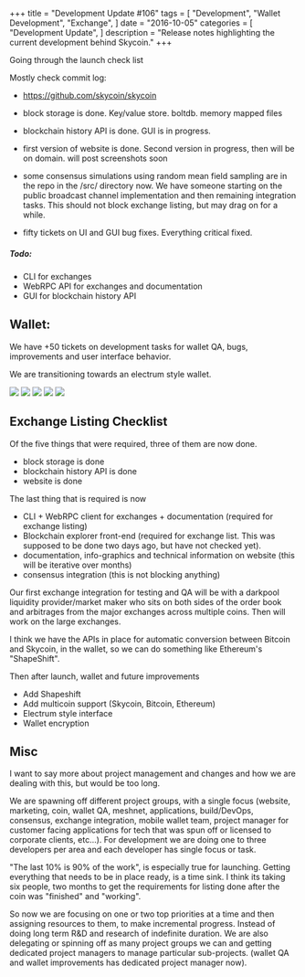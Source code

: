 +++
title = "Development Update #106"
tags = [
    "Development",
    "Wallet Development",
    "Exchange",
]
date = "2016-10-05"
categories = [
    "Development Update",
]
description = "Release notes highlighting the current development behind Skycoin."
+++

Going through the launch check list

Mostly check commit log:
- https://github.com/skycoin/skycoin

- block storage is done. Key/value store. boltdb. memory mapped files
- blockchain history API is done. GUI is in progress.
- first version of website is done. Second version in progress, then will be on domain. will post screenshots soon
- some consensus simulations using random mean field sampling are in the repo in the /src/ directory now. We have someone starting on the public broadcast channel implementation and then remaining integration tasks. This should not block exchange listing, but may drag on for a while.
- fifty tickets on UI and GUI bug fixes. Everything critical fixed.

##### Todo:
- CLI for exchanges
- WebRPC API for exchanges and documentation
- GUI for blockchain history API

## Wallet:

We have +50 tickets on development tasks for wallet QA, bugs, improvements and user interface behavior.

We are transitioning towards an electrum style wallet.

![](http://i.imgur.com/bNujGY9.png)
![](http://i.imgur.com/YQ98nB1.png)
![](http://i.imgur.com/IJKQW4Y.png)
![](http://i.imgur.com/XTejwZv.png)
![](http://i.imgur.com/iWqazAK.png)

## Exchange Listing Checklist

Of the five things that were required, three of them are now done.
- block storage is done
- blockchain history API is done
- website is done

The last thing that is required is now
- CLI + WebRPC client for exchanges + documentation (required for exchange listing)
- Blockchain explorer front-end (required for exchange list. This was supposed to be done two days ago, but have not checked yet).
- documentation, info-graphics and technical information on website (this will be iterative over months)
- consensus integration (this is not blocking anything)

Our first exchange integration for testing and QA will be with a darkpool liquidity provider/market maker who sits on both sides of the order book and arbitrages from the major exchanges across multiple coins. Then will work on the large exchanges.

I think we have the APIs in place for automatic conversion between Bitcoin and Skycoin, in the wallet, so we can do something like Ethereum's "ShapeShift".

Then after launch, wallet and future improvements
- Add Shapeshift
- Add multicoin support (Skycoin, Bitcoin, Ethereum)
- Electrum style interface
- Wallet encryption

## Misc

I want to say more about project management and changes and how we are dealing with this, but would be too long.

We are spawning off different project groups, with a single focus (website, marketing, coin, wallet QA, meshnet, applications, build/DevOps, consensus, exchange integration, mobile wallet team, project manager for customer facing applications for tech that was spun off or licensed to corporate clients, etc...). For development we are doing one to three developers per area and each developer has single focus or task.

"The last 10% is 90% of the work", is especially true for launching. Getting everything that needs to be in place ready, is a time sink. I think its taking six people, two months to get the requirements for listing done after the coin was "finished" and "working".

So now we are focusing on one or two top priorities at a time and then assigning resources to them, to make incremental progress. Instead of doing long term R&D and research of indefinite duration. We are also delegating or spinning off as many project groups we can and getting dedicated project managers to manage particular sub-projects. (wallet QA and wallet improvements has dedicated project manager now).
